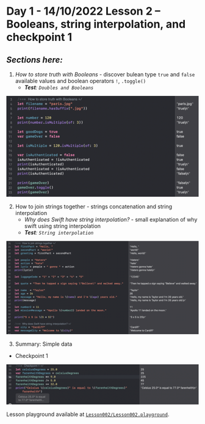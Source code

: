 # Day 1 - 14/10/2022 Lesson 2 – Booleans, string interpolation, and checkpoint 1

## _Sections here:_

1. _How to store truth with Booleans_ - discover bulean type `true` and `false` available values and boolean operators `!`, `.toggle()`
	- _**Test**: `Doubles and Booleans`_

![`Lesson002-01`](../IMG/Lesson002-01.png "How to store truth with Booleans")

2. How to join strings together - strings concatenation and string interpolation
	- _Why does Swift have string interpolation?_ - small explanation of why swift using string interpolation
	- _**Test**: `String interpolation`_

![`Lesson002-02`](../IMG/Lesson002-02.png "How to join strings together")

3. Summary: Simple data

- Checkpoint 1

![`Lesson002-03`](../IMG/Lesson002-03.png "Checkpoint 1")

Lesson playground available at [`Lesson002/Lesson002.playground`](../Lesson002/Lesson002.playground).
